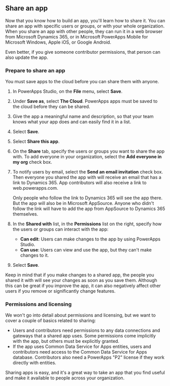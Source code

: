 ## Share an app
Now that you know how to build an app, you'll learn how to share it. You can share an app with specific users or groups, or with your whole organization. When you share an app with other people, they can run it in a web browser from Microsoft Dynamics 365, or in Microsoft PowerApps Mobile for Microsoft Windows, Apple iOS, or Google Android. 

Even better, if you give someone contributor permissions, that person can also update the app.

### Prepare to share an app
You must save apps to the cloud before you can share them with anyone.

1. In PowerApps Studio, on the **File** menu, select **Save**.
1. Under **Save as**, select **The Cloud**. PowerApps apps must be saved to the cloud before they can be shared.
1. Give the app a meaningful name and description, so that your team knows what your app does and can easily find it in a list.
1. Select **Save**.
1. Select **Share this app**.
1. On the **Share** tab, specify the users or groups you want to share the app with. To add everyone in your organization, select the **Add everyone in my org** check box.
1. To notify users by email, select the **Send an email invitation** check box. Then everyone you shared the app with will receive an email that has a link to Dynamics 365. App contributors will also receive a link to web.powerapps.com.

    Only people who follow the link to Dynamics 365 will see the app there. But the app will also be in Microsoft AppSource. Anyone who didn't follow the link will have to add the app from AppSource to Dynamics 365 themselves.

1. In the **Shared with** list, in the **Permissions** list on the right, specify how the users or groups can interact with the app:

    * **Can edit**: Users can make changes to the app by using PowerApps Studio.
    * **Can use**: Users can view and use the app, but they can't make changes to it.

1. Select **Save**.

Keep in mind that if you make changes to a shared app, the people you shared it with will see your changes as soon as you save them. Although this can be great if you improve the app, it can also negatively affect other users if you remove or significantly change features.

### Permissions and licensing
We won't go into detail about permissions and licensing, but we want to cover a couple of basics related to sharing:

- Users and contributors need permissions to any data connections and gateways that a shared app uses. Some permissions come implicitly with the app, but others must be explicitly granted.
- If the app uses Common Data Service for Apps entities, users and contributors need access to the Common Data Service for Apps database. Contributors also need a PowerApps "P2" license if they work directly with entities.

Sharing apps is easy, and it's a great way to take an app that you find useful and make it available to people across your organization. 
